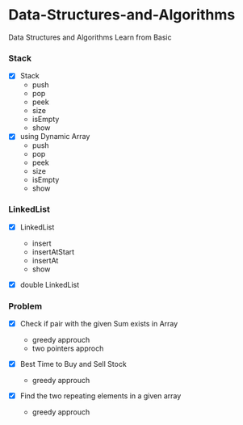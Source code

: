 
# Data-Structures-and-Algorithms
Data Structures and Algorithms  Learn from Basic

### Stack

- [x] Stack
  - push
  - pop
  - peek
  - size
  - isEmpty
  - show
- [x] using Dynamic Array
  - push
  - pop
  - peek
  - size
  - isEmpty
  - show

### LinkedList

- [x] LinkedList
  - insert
  - insertAtStart
  - insertAt
  - show

- [x] double LinkedList


### Problem

- [x] Check if pair with the given Sum exists in Array
  - greedy approuch
  - two pointers approch

- [x] Best Time to Buy and Sell Stock
  - greedy approuch

- [x] Find the two repeating elements in a given array
  - greedy approuch






